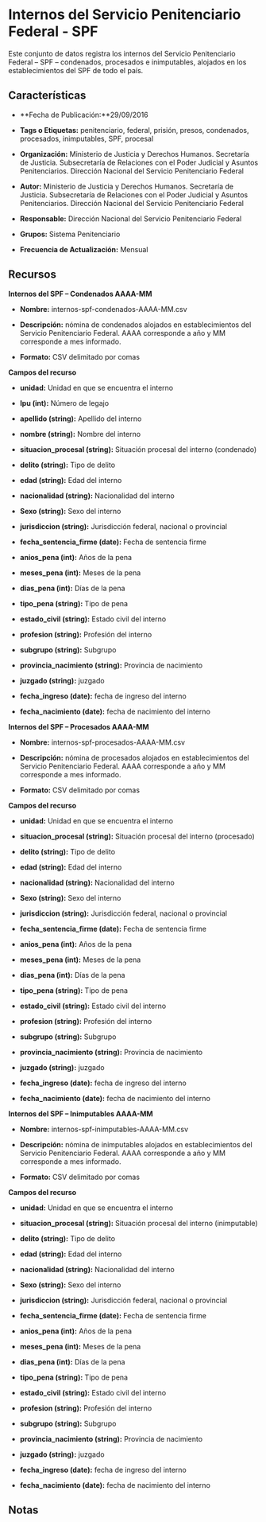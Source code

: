Internos del Servicio Penitenciario Federal - SPF
================================================

Este conjunto de datos registra los internos del Servicio Penitenciario Federal – SPF – condenados, procesados e inimputables, alojados en los establecimientos del SPF de todo el país.

Características
---------------

-   **Fecha de Publicación:**29/09/2016

-   **Tags o Etiquetas:** penitenciario, federal, prisión, presos, condenados, procesados, inimputables, SPF, procesal

-   **Organización:** Ministerio de Justicia y Derechos Humanos. Secretaría de Justicia. Subsecretaría de Relaciones con el Poder Judicial y Asuntos Penitenciarios. Dirección Nacional del Servicio Penitenciario Federal

-   **Autor:** Ministerio de Justicia y Derechos Humanos. Secretaría de Justicia. Subsecretaría de Relaciones con el Poder Judicial y Asuntos Penitenciarios. Dirección Nacional del Servicio Penitenciario Federal

-   **Responsable:** Dirección Nacional del Servicio Penitenciario Federal

-   **Grupos:** Sistema Penitenciario

-   **Frecuencia de Actualización:** Mensual

Recursos
--------

**Internos del SPF – Condenados AAAA-MM**

-   **Nombre:** internos-spf-condenados-AAAA-MM.csv

-   **Descripción:** nómina de condenados alojados en establecimientos del Servicio Penitenciario Federal. AAAA corresponde a año y MM corresponde a mes informado.

-   **Formato:** CSV delimitado por comas

**Campos del recurso**

-   **unidad:** Unidad en que se encuentra el interno

-   **lpu (int):** Número de legajo

-   **apellido (string):** Apellido del interno

-   **nombre (string):** Nombre del interno

-   **situacion_procesal (string):** Situación procesal del interno (condenado)

-   **delito (string):** Tipo de delito

-   **edad (string):** Edad del interno

-   **nacionalidad (string):** Nacionalidad del interno

-   **Sexo (string):** Sexo del interno

-   **jurisdiccion (string):** Jurisdicción federal, nacional o provincial

-   **fecha_sentencia_firme (date):** Fecha de sentencia firme

-   **anios_pena (int):** Años de la pena

-   **meses_pena (int):** Meses de la pena

-   **dias_pena (int):** Días de la pena

-   **tipo_pena (string):** Tipo de pena

-   **estado_civil (string):** Estado civil del interno

-   **profesion (string):** Profesión del interno

-   **subgrupo (string):** Subgrupo

-   **provincia_nacimiento (string):** Provincia de nacimiento

-   **juzgado (string):** juzgado

-   **fecha_ingreso (date):** fecha de ingreso del interno

-   **fecha_nacimiento (date):** fecha de nacimiento del interno

**Internos del SPF – Procesados AAAA-MM**

-   **Nombre:** internos-spf-procesados-AAAA-MM.csv

-   **Descripción:** nómina de procesados alojados en establecimientos del Servicio Penitenciario Federal. AAAA corresponde a año y MM corresponde a mes informado.

-   **Formato:** CSV delimitado por comas

**Campos del recurso**

-   **unidad:** Unidad en que se encuentra el interno

-   **situacion\_procesal (string):** Situación procesal del interno (procesado)
-   **delito (string):** Tipo de delito

-   **edad (string):** Edad del interno

-   **nacionalidad (string):** Nacionalidad del interno

-   **Sexo (string):** Sexo del interno

-   **jurisdiccion (string):** Jurisdicción federal, nacional o provincial

-   **fecha_sentencia_firme (date):** Fecha de sentencia firme

-   **anios_pena (int):** Años de la pena

-   **meses_pena (int):** Meses de la pena

-   **dias_pena (int):** Días de la pena

-   **tipo_pena (string):** Tipo de pena

-   **estado_civil (string):** Estado civil del interno

-   **profesion (string):** Profesión del interno

-   **subgrupo (string):** Subgrupo

-   **provincia_nacimiento (string):** Provincia de nacimiento

-   **juzgado (string):** juzgado

-   **fecha_ingreso (date):** fecha de ingreso del interno

-   **fecha_nacimiento (date):** fecha de nacimiento del interno

**Internos del SPF – Inimputables AAAA-MM**

-   **Nombre:** internos-spf-inimputables-AAAA-MM.csv

<!-- -->

-   **Descripción:** nómina de inimputables alojados en establecimientos del Servicio Penitenciario Federal. AAAA corresponde a año y MM corresponde a mes informado.

<!-- -->

-   **Formato:** CSV delimitado por comas

**Campos del recurso**

-   **unidad:** Unidad en que se encuentra el interno

-   **situacion_procesal (string):** Situación procesal del interno (inimputable)

-   **delito (string):** Tipo de delito

-   **edad (string):** Edad del interno

-   **nacionalidad (string):** Nacionalidad del interno

-   **Sexo (string):** Sexo del interno

-   **jurisdiccion (string):** Jurisdicción federal, nacional o provincial

-   **fecha_sentencia_firme (date):** Fecha de sentencia firme

-   **anios_pena (int):** Años de la pena

-   **meses_pena (int):** Meses de la pena

-   **dias_pena (int):** Días de la pena

-   **tipo_pena (string):** Tipo de pena

-   **estado_civil (string):** Estado civil del interno

-   **profesion (string):** Profesión del interno

-   **subgrupo (string):** Subgrupo

-   **provincia_nacimiento (string):** Provincia de nacimiento

-   **juzgado (string):** juzgado

-   **fecha_ingreso (date):** fecha de ingreso del interno

-   **fecha_nacimiento (date):** fecha de nacimiento del interno

Notas
-----
